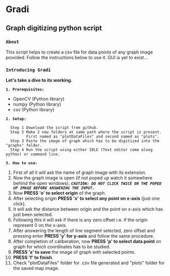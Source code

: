 # Gradi
Graph digitizing python script 
---------------------------------------------------------------------------------------------------------------------------------------
### ```About```
This script helps to create a csv file for data points of any graph image provided. Follow the instructions below to use it.
GUI is yet to exist...

### ```Introducing Gradi```

**Let's take a dive to its working.**

**```1. Prerequisites:```** 
  * OpenCV (Python library)
  * numpy (Python library)
  * csv (Python library)

**```2. Setup:```**
```
  Step 1 Download the script from github.
  Step 2 Make 2 new folders at same path where the script is present. 
         First named as "plotDataFiles" and second named as "plots".
  Step 3 Paste the image of graph which has to be digitized into the "graphs" folder.
  Step 4 Run the script using either IDLE (Text editor come along python) or command line.
```

**```3. How to use:```**
  1. First of all it will ask the name of graph image with its extension.
  2. Now the graph image is open (if not poped up watch it somewhere behind the open windows).
    ***```CAUTION: DO NOT CLICK TWICE ON THE POPED UP IMAGE BEFORE ANSWERING THE INPUT.```***
  3. Now **PRESS 'o' to select origin** of the graph.
  4. After selecting origin **PRESS 'x' to select any point on x-axis** (just one click).
  5. It will ask the distance between origin and the point on x-axis which has just been selected.
  6. Following this it will ask if there is any zero offset i.e. if the origin represent 0 on the x-axis.
  7. After answering the length of line segment selected, zero offset and pressing enter **PRESS 'y' for y-axis** and follow the same procedure.
  8. After completion of caliberation, now **PRESS 'p' to select data point** on graph for which coordinates has to be studied.
  9. **PRESS 's' to save** the image of graph with selected points.
  10. **PRESS 'f' to finish**.
  11. Check "plotDataFiles" folder for .csv file generated and "plots" folder for the saved map image.
